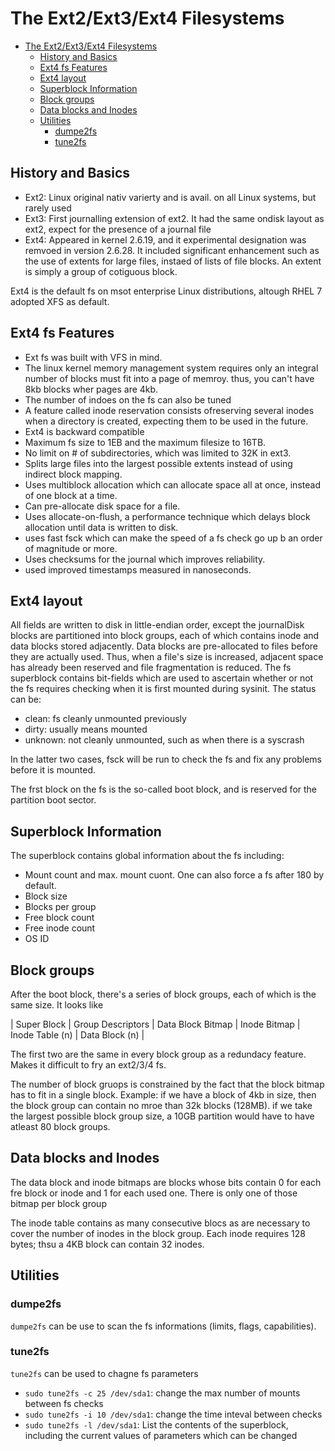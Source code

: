 # The Ext2/Ext3/Ext4 Filesystems

- [The Ext2/Ext3/Ext4 Filesystems](#the-ext2ext3ext4-filesystems)
  - [History and Basics](#history-and-basics)
  - [Ext4 fs Features](#ext4-fs-features)
  - [Ext4 layout](#ext4-layout)
  - [Superblock Information](#superblock-information)
  - [Block groups](#block-groups)
  - [Data blocks and Inodes](#data-blocks-and-inodes)
  - [Utilities](#utilities)
    - [dumpe2fs](#dumpe2fs)
    - [tune2fs](#tune2fs)

## History and Basics

* Ext2: Linux original nativ varierty and is avail. on all Linux systems, but rarely used
* Ext3: First journalling extension of ext2. It had the same ondisk layout as ext2, expect for the presence of a journal file
* Ext4: Appeared in kernel 2.6.19, and it experimental designation was remvoed in version 2.6.28. It included significant enhancement such as the use of extents for large files, instaed of lists of file blocks. An extent is simply a group of cotiguous block. 

Ext4 is the default fs on msot enterprise Linux distributions, altough RHEL 7 adopted XFS as default.

## Ext4 fs Features

* Ext fs was built with VFS in mind. 
* The linux kernel memory management system requires only an integral number of blocks must fit into a page of memroy. thus, you can't have 8kb blocks wher pages are 4kb.
* The number of indoes on the fs can also be tuned
* A feature called inode reservation consists ofreserving several inodes when a directory is created, expecting them to be used in the future.
* Ext4 is backward compatible
* Maximum fs size to 1EB and the maximum filesize to 16TB. 
* No limit on # of subdirectories, which was limited to 32K in ext3.
* Splits large files into the largest possible extents instead of using indirect block mapping.
* Uses multiblock allocation which can allocate space all at once, instead of one block at a time. 
* Can pre-allocate disk space for a file.
* Uses allocate-on-flush, a performance technique which delays block allocation until data is written to disk.
* uses fast fsck which can make the speed of a fs check go up b an order of magnitude or more.
* Uses checksums for the journal which improves reliability. 
* used improved timestamps measured in nanoseconds.

## Ext4 layout

All fields are written to disk in little-endian order, except the journalDisk blocks are partitioned into block groups, each of which contains inode and data blocks stored adjacently. Data blocks are pre-allocated to files before they are actually used. Thus, when a file's size is increased, adjacent space has already been reserved and file fragmentation is reduced. The fs superblock contains bit-fields which are used to ascertain whether or not the fs requires checking when it is first mounted during sysinit. The status can be:

* clean: fs cleanly unmounted previously
* dirty: usually means mounted
* unknown: not cleanly unmounted, such as when there is a syscrash

In the latter two cases, fsck will be run to check the fs and fix any problems before it is mounted. 

The frst block on the fs is the so-called boot block, and is reserved for the partition boot sector.

## Superblock Information

The superblock contains global information about the fs including:

* Mount count and max. mount cuont. One can also force a fs after 180 by default.
* Block size
* Blocks per group
* Free block count
* Free inode count
* OS ID

## Block groups

After the boot block, there's a series of block groups, each of which is the same size. It looks like

| Super Block | Group Descriptors | Data Block Bitmap | Inode Bitmap | Inode Table (n) | Data Block (n) |

The first two are the same in every block group as a redundacy feature. Makes it difficult to fry an ext2/3/4 fs.

The number of block gruops is constrained by the fact that the block bitmap has to fit in a single block. Example: if we have a block of 4kb in size, then the block group can contain no mroe than 32k blocks (128MB). if we take the largest possible block group size, a 10GB partition would have to have atleast 80 block groups.

## Data blocks and Inodes

The data block and inode bitmaps are blocks whose bits contain 0 for each fre block or inode and 1 for each used one. There is only one of those bitmap per block group

The inode table contains as many consecutive blocs as are necessary to cover the number of inodes in the block group. Each inode requires 128 bytes; thsu a 4KB block can contain 32 inodes.

## Utilities

### dumpe2fs

`dumpe2fs` can be use to scan the fs informations (limits, flags, capabilities).

### tune2fs

`tune2fs` can be used to chagne fs parameters

* `sudo tune2fs -c 25 /dev/sda1`: change the max number of mounts between fs checks
* `sudo tune2fs -i 10 /dev/sda1`: change the time inteval between checks
* `sudo tune2fs -l /dev/sda1`: List the contents of the superblock, including the current values of parameters which can be changed